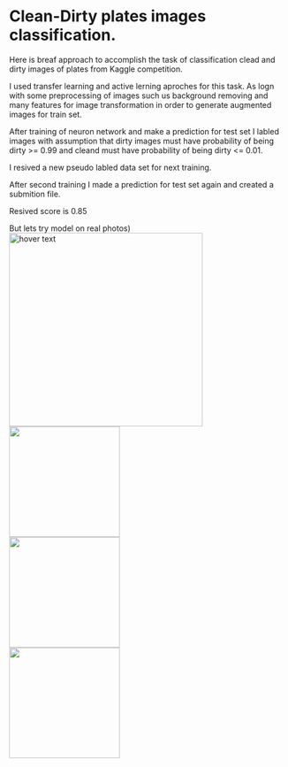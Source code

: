 # Clean-Dirty plates images classification.

Here is breaf approach to accomplish the task of classification clead and dirty images of plates from Kaggle competition. <br />

I used transfer learning and active lerning aproches for this task. As logn with some preprocessing of images such us background removing and many features for image transformation in order to generate augmented images for train set. <br />

After training of neuron network and make a prediction for test set I labled images with assumption that dirty images must have probability of being dirty >= 0.99 and cleand must have probability of being dirty <= 0.01. <br />

I resived a new pseudo labled data set for next training. <br />

After second training I made a prediction for test set again and created a submition file. <br />

Resived score is 0.85 <br />

But lets try model on real photos) <br />
<img src="[your_relative_path_here](https://github.com/SergeyAkh/Clean-Dirty/Result_image_1.webp)" width="350" title="hover text">
<br />
<img src="https://github.com/SergeyAkh/FlashCardGame_App/assets/57836225/e3faa6bf-c5ae-4863-affa-0746bcace11c" width="200" />
<br />
<img src="https://github.com/SergeyAkh/FlashCardGame_App/assets/57836225/b74e1fb2-ba29-4075-be2a-ef87501d1062" width="200" />
<br />
<img src="https://github.com/SergeyAkh/FlashCardGame_App/assets/57836225/306ef9a2-deec-4db0-b6c0-9105e075a36e" width="200" />
